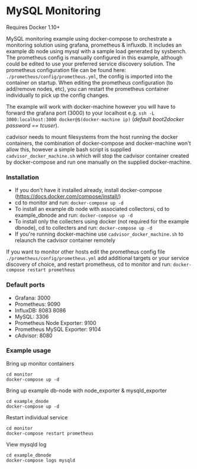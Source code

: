 # MySQL Monitoring

Requires Docker 1.10+

MySQL monitoring example using docker-compose to orchestrate a monitoring solution using grafana, prometheus & influxdb.  It includes an example db node using mysql with a sample load generated by sysbench.  The prometheus config is manually configured in this example, although could be edited to use your preferred service discovery solution.  The prometheus configuration file can be found here: `./prometheus/config/prometheus.yml`, the config is imported into the container on startup.  When editing the prometheus configuration (to add/remove nodes, etc), you can restart the prometheus container individually to pick up the config changes.

The example will work with docker-machine however you will have to forward the grafana port (3000) to your localhost e.g. `ssh -L 3000:localhost:3000 docker@$(docker-machine ip)` (_default boot2docker password == tcuser_).

cadvisor needs to mount filesystems from the host running the docker containers, the combination of docker-compose and docker-machine won't allow this, however a simple bash script is supplied `cadvisor_docker_machine.sh` which will stop the cadvisor container created by docker-compose and run one manually on the supplied docker-machine.

### Installation
* If you don't have it installed already, install docker-compose (https://docs.docker.com/compose/install/)
* cd to monitor and run: `docker-compose up -d`
* To install an example db node with associated collectorsi, cd to example_dbnode and run: `docker-compose up -d`
* To install only the collecters using docker (not required for the example dbnode), cd to collecters and run: `docker-compose up -d`
* If you're running docker-machine use `cadvisor_docker_machine.sh` to relaunch the cadvisor container remotely

If you want to monitor other hosts edit the prometheus config file `./prometheus/config/prometheus.yml` add additional targets or your service discovery of choice, and restart prometheus, cd to monitor and run: `docker-compose restart prometheus`

### Default ports
* Grafana: 3000
* Prometheus: 9090
* InfluxDB: 8083 8086
* MySQL: 3306
* Prometheus Node Exporter: 9100
* Prometheus MySQL Exporter: 9104
* cAdvisor: 8080

### Example usage

Bring up monitor containers
```
cd monitor
docker-compose up -d
```

Bring up example db-node with node_exporter & mysqld_exporter
```
cd example_dnode
docker-compose up -d
```

Restart individual service
```
cd monitor
docker-compose restart prometheus
```

View mysqld log 
```
cd example_dbnode
docker-compose logs mysqld
```
